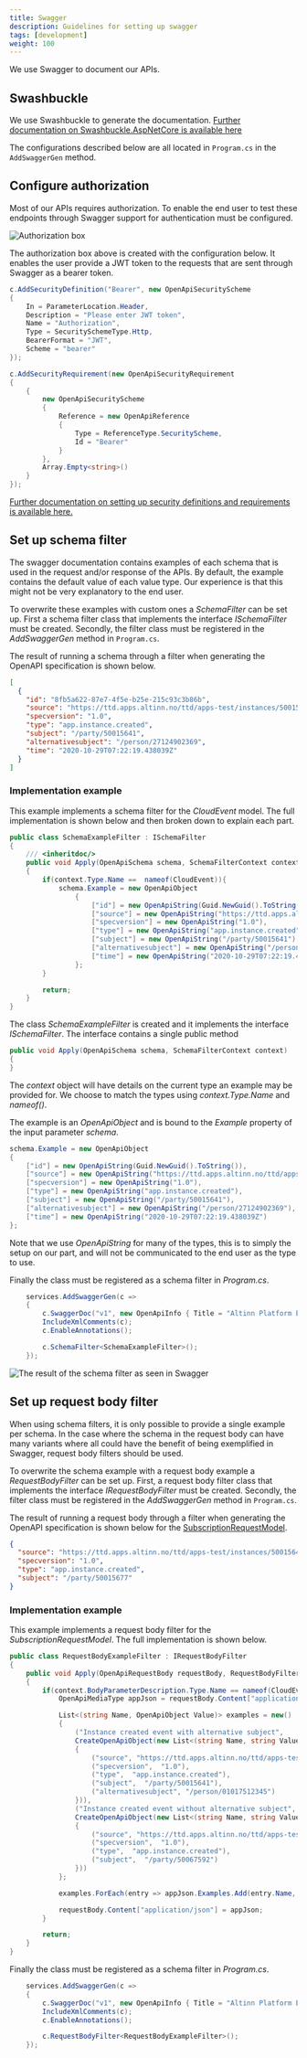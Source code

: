 ```yaml
---
title: Swagger
description: Guidelines for setting up swagger
tags: [development]
weight: 100
---
```


We use Swagger to document our APIs. 

## Swashbuckle

We use Swashbuckle to generate the documentation. 
[Further documentation on Swashbuckle.AspNetCore is available here](https://github.com/domaindrivendev/Swashbuckle.AspNetCore)

The configurations described below are all located in `Program.cs` in the `AddSwaggerGen` method.


## Configure authorization

Most of our APIs requires authorization. To enable the end user to test these endpoints through Swagger 
support for authentication must be configured. 

![Authorization box](authorization-box.png "Authorization box in Swagger")

The authorization box above is created with the configuration below. 
It enables the user provide a JWT token to the requests that are sent through Swagger as a bearer token. 


```cs
c.AddSecurityDefinition("Bearer", new OpenApiSecurityScheme
{
    In = ParameterLocation.Header,
    Description = "Please enter JWT token",
    Name = "Authorization",
    Type = SecuritySchemeType.Http,
    BearerFormat = "JWT",
    Scheme = "bearer"
});

c.AddSecurityRequirement(new OpenApiSecurityRequirement
{
    {
        new OpenApiSecurityScheme
        {
            Reference = new OpenApiReference
            {
                Type = ReferenceType.SecurityScheme,
                Id = "Bearer"
            }
        },
        Array.Empty<string>()
    }
});
```

[Further documentation on setting up security definitions and requirements
is available here.](https://github.com/domaindrivendev/Swashbuckle.AspNetCore#add-security-definitions-and-requirements)

## Set up schema filter

The swagger documentation contains examples of each schema that is used in the request and/or response of the APIs. 
By default, the example contains the default value of each value type. 
Our experience is that this might not be very explanatory to the end user.

To overwrite these examples with custom ones a _SchemaFilter_ can be set up. 
First a schema filter class that implements the interface _ISchemaFilter_ must be created. 
Secondly, the filter class must be registered in the _AddSwaggerGen_ method in `Program.cs`.

The result of running a schema through a filter when generating the OpenAPI specification
is shown below. 

```json 
[
  {
    "id": "8fb5a622-87e7-4f5e-b25e-215c93c3b86b",
    "source": "https://ttd.apps.altinn.no/ttd/apps-test/instances/50015641/a72223a3-926b-4095-a2a6-bacc10815f2d",
    "specversion": "1.0",
    "type": "app.instance.created",
    "subject": "/party/50015641",
    "alternativesubject": "/person/27124902369",
    "time": "2020-10-29T07:22:19.438039Z"
  }
]
```

### Implementation example

This example implements a schema filter for the _CloudEvent_ model. 
The full implementation is shown below and then broken down to explain each part.

```cs
public class SchemaExampleFilter : ISchemaFilter
{
    /// <inheritdoc/>
    public void Apply(OpenApiSchema schema, SchemaFilterContext context)
    {
        if(context.Type.Name ==  nameof(CloudEvent)){
            schema.Example = new OpenApiObject
                {
                    ["id"] = new OpenApiString(Guid.NewGuid().ToString()),
                    ["source"] = new OpenApiString("https://ttd.apps.altinn.no/ttd/apps-test/instances/50015641/a72223a3-926b-4095-a2a6-bacc10815f2d"),
                    ["specversion"] = new OpenApiString("1.0"),
                    ["type"] = new OpenApiString("app.instance.created"),
                    ["subject"] = new OpenApiString("/party/50015641"),
                    ["alternativesubject"] = new OpenApiString("/person/27124902369"),
                    ["time"] = new OpenApiString("2020-10-29T07:22:19.438039Z")
                };
        }

        return;
    }
}
```

The class _SchemaExampleFilter_ is created and it implements the interface _ISchemaFilter_.
The interface contains a single public method

```cs
public void Apply(OpenApiSchema schema, SchemaFilterContext context)
{
}
```

The _context_ object will have details on the current type an example may be provided for. 
We choose to match the types using _context.Type.Name_ and _nameof()_.

The example is an _OpenApiObject_ and is bound to the _Example_ property of the input parameter _schema_.

```cs
schema.Example = new OpenApiObject
{
    ["id"] = new OpenApiString(Guid.NewGuid().ToString()),
    ["source"] = new OpenApiString("https://ttd.apps.altinn.no/ttd/apps-test/instances/50015641/a72223a3-926b-4095-a2a6-bacc10815f2d"),
    ["specversion"] = new OpenApiString("1.0"),
    ["type"] = new OpenApiString("app.instance.created"),
    ["subject"] = new OpenApiString("/party/50015641"),
    ["alternativesubject"] = new OpenApiString("/person/27124902369"),
    ["time"] = new OpenApiString("2020-10-29T07:22:19.438039Z")
};
```

Note that we use _OpenApiString_ for many of the types, this is to simply the setup on our part,
and will not be communicated to the end user as the type to use.

Finally the class must be registered as a schema filter in _Program.cs_.

```cs {linenos=false,hl_lines=[7]}
    services.AddSwaggerGen(c =>
    {
        c.SwaggerDoc("v1", new OpenApiInfo { Title = "Altinn Platform Events", Version = "v1" });
        IncludeXmlComments(c);
        c.EnableAnnotations();

        c.SchemaFilter<SchemaExampleFilter>();
    });
```

![The result of the schema filter as seen in Swagger](cloudevent-200-example.png "The result of the schema filter as seen in Swagger")

## Set up request body filter

When using schema filters, it is only possible to provide a single example per schema. 
In the case where the schema in the request body can have many variants where all could have the benefit of being exemplified in Swagger, 
request body filters should be used.

To overwrite the schema example with a request body example a _RequestBodyFilter_ can be set up. 
First, a request body filter class that implements the interface _IRequestBodyFilter_ must be created. 
Secondly, the filter class must be registered in the _AddSwaggerGen_ method in `Program.cs`.

The result of running a request body through a filter when generating the OpenAPI specification
is shown below for the [SubscriptionRequestModel](https://github.com/Altinn/altinn-events/blob/main/src/Events/Models/SubscriptionRequestModel.cs). 

```json
{
  "source": "https://ttd.apps.altinn.no/ttd/apps-test/instances/50015641/a72223a3-926b-4095-a2a6-bacc10815f2d",
  "specversion": "1.0",
  "type": "app.instance.created",
  "subject": "/party/50015677"
}
```

### Implementation example

This example implements a request body filter for the _SubscriptionRequestModel_. 
The full implementation is shown below. 


```cs
public class RequestBodyExampleFilter : IRequestBodyFilter
{
    public void Apply(OpenApiRequestBody requestBody, RequestBodyFilterContext context)
    {
        if(context.BodyParameterDescription.Type.Name == nameof(CloudEventRequestModel)){
            OpenApiMediaType appJson = requestBody.Content["application/json"];

            List<(string Name, OpenApiObject Value)> examples = new()
            {
                ("Instance created event with alternative subject",
                CreateOpenApiObject(new List<(string Name, string Value)>()
                {
                    ("source", "https://ttd.apps.altinn.no/ttd/apps-test/instances/50015641/a72223a3-926b-4095-a2a6-bacc10815f2d"),
                    ("specversion",  "1.0"),
                    ("type",  "app.instance.created"),
                    ("subject",  "/party/50015641"),
                    ("alternativesubject", "/person/01017512345")
                })),
                ("Instance created event without alternative subject",
                CreateOpenApiObject(new List<(string Name, string Value)>()
                {
                    ("source", "https://ttd.apps.altinn.no/ttd/apps-test/instances/50067592/f3c92d96-0eb3-4532-a16f-bcafd94bde3a"),
                    ("specversion",  "1.0"),
                    ("type",  "app.instance.created"),
                    ("subject",  "/party/50067592")
                }))
            };

            examples.ForEach(entry => appJson.Examples.Add(entry.Name, new OpenApiExample { Value = entry.Value }));

            requestBody.Content["application/json"] = appJson;
        }

        return;
    }
}
```

Finally the class must be registered as a schema filter in _Program.cs_.

```cs {linenos=false,hl_lines=[7]}
    services.AddSwaggerGen(c =>
    {
        c.SwaggerDoc("v1", new OpenApiInfo { Title = "Altinn Platform Events", Version = "v1" });
        IncludeXmlComments(c);
        c.EnableAnnotations();

        c.RequestBodyFilter<RequestBodyExampleFilter>();
    });
```
